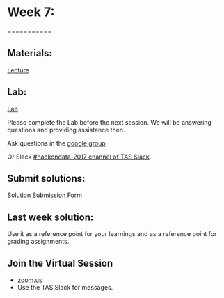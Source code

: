 # Week 7:
===========

## Materials:

[Lecture]()  


## Lab:
[Lab]()

Please complete the Lab before the next session. 
We will be answering questions and providing assistance then.

Ask questions in the [google group](https://groups.google.com/forum/#!forum/hackondata)

Or Slack [#hackondata-2017 channel of TAS Slack](https://torontoapachespark.slack.com/messages/hackondata-2017/).


## Submit solutions:
[Solution Submission Form](https://goo.gl/forms/KmLf1dKgoa4YxhLC2)

## Last week solution:
Use it as a reference point for your learnings and as a reference point for grading assignments.

## Join the Virtual Session
- [zoom.us](https://zoom.us/j/558311905?pwd=7KDJdpU_dNA) 
- Use the TAS Slack for messages.
